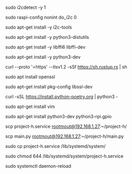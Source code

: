 sudo i2cdetect -y 1

sudo raspi-config nonint do_i2c 0

sudo apt-get install -y i2c-tools

sudo apt-get install -y python3-distutils

sudo apt-get install -y libffi6 libffi-dev


sudo apt-get install -y python3-dev

curl --proto '=https' --tlsv1.2 -sSf https://sh.rustup.rs | sh

 sudo apt install openssl


sudo apt-get install pkg-config libssl-dev

curl -sSL https://install.python-poetry.org | python3 -

sudo apt-get install vim

sudo apt-get install python3-dev python3-rpi.gpio

scp project-h.service  rootmout@192.168.1.27:~/project-h/

scp main.py rootmout@192.168.1.27:~/project-h/main.py

sudo cp project-h.service /lib/systemd/system/

sudo chmod 644 /lib/systemd/system/project-h.service

sudo systemctl daemon-reload